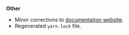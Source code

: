 **Other**

* Minor corrections to [documentation website](https://barchart.github.io/aws-lambda-pdf-generator/#/content/sdk_reference).
* Regenerated `yarn.lock` file.